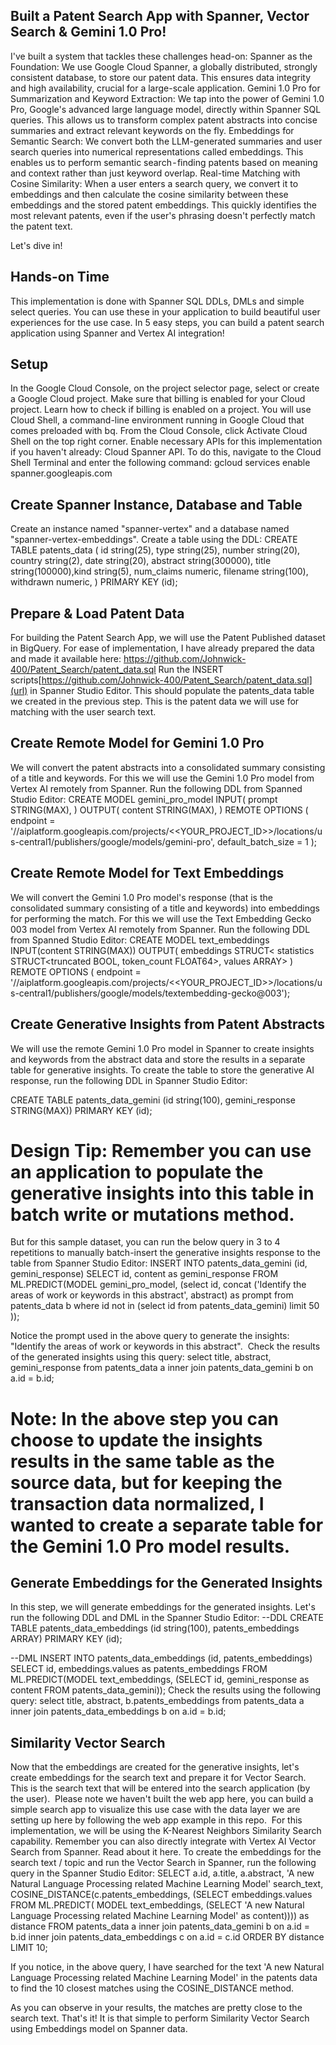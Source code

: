 ## Built a Patent Search App with Spanner, Vector Search & Gemini 1.0 Pro!

I've built a system that tackles these challenges head-on:
Spanner as the Foundation: We use Google Cloud Spanner, a globally distributed, strongly consistent database, to store our patent data. This ensures data integrity and high availability, crucial for a large-scale application.
Gemini 1.0 Pro for Summarization and Keyword Extraction: We tap into the power of Gemini 1.0 Pro, Google's advanced large language model, directly within Spanner SQL queries. This allows us to transform complex patent abstracts into concise summaries and extract relevant keywords on the fly.
Embeddings for Semantic Search: We convert both the LLM-generated summaries and user search queries into numerical representations called embeddings. This enables us to perform semantic search - finding patents based on meaning and context rather than just keyword overlap.
Real-time Matching with Cosine Similarity: When a user enters a search query, we convert it to embeddings and then calculate the cosine similarity between these embeddings and the stored patent embeddings. This quickly identifies the most relevant patents, even if the user's phrasing doesn't perfectly match the patent text.

Let's dive in!

## Hands-on Time
This implementation is done with Spanner SQL DDLs, DMLs and simple select queries. You can use these in your application to build beautiful user experiences for the use case.
In 5 easy steps, you can build a patent search application using Spanner and Vertex AI integration!

## Setup
In the Google Cloud Console, on the project selector page, select or create a Google Cloud project.
Make sure that billing is enabled for your Cloud project. Learn how to check if billing is enabled on a project.
You will use Cloud Shell, a command-line environment running in Google Cloud that comes preloaded with bq. From the Cloud Console, click Activate Cloud Shell on the top right corner.
Enable necessary APIs for this implementation if you haven't already: Cloud Spanner API. To do this, navigate to the Cloud Shell Terminal and enter the following command:
gcloud services enable spanner.googleapis.com

## Create Spanner Instance, Database and Table
Create an instance named "spanner-vertex" and a database named "spanner-vertex-embeddings". Create a table using the DDL:
CREATE TABLE patents_data (
   id string(25), type string(25), number string(20), country string(2), date string(20), abstract string(300000), title string(100000),kind string(5), num_claims numeric, filename string(100), withdrawn numeric, 
) PRIMARY KEY (id);

## Prepare & Load Patent Data
For building the Patent Search App, we will use the Patent Published dataset in BigQuery. For ease of implementation, I have already prepared the data and made it available here:
https://github.com/Johnwick-400/Patent_Search/patent_data.sql
Run the INSERT scripts[https://github.com/Johnwick-400/Patent_Search/patent_data.sql](url) in Spanner Studio Editor. This should populate the patents_data table we created in the previous step. This is the patent data we will use for matching with the user search text.

## Create Remote Model for Gemini 1.0 Pro
We will convert the patent abstracts into a consolidated summary consisting of a title and keywords. For this we will use the Gemini 1.0 Pro model from Vertex AI remotely from Spanner. Run the following DDL from Spanned Studio Editor:
CREATE MODEL gemini_pro_model INPUT(
prompt STRING(MAX),
) OUTPUT(
content STRING(MAX),
) REMOTE OPTIONS (
endpoint = '//aiplatform.googleapis.com/projects/<<YOUR_PROJECT_ID>>/locations/us-central1/publishers/google/models/gemini-pro',
default_batch_size = 1
);

## Create Remote Model for Text Embeddings
We will convert the Gemini 1.0 Pro model's response (that is the consolidated summary consisting of a title and keywords) into embeddings for performing the match. For this we will use the Text Embedding Gecko 003 model from Vertex AI remotely from Spanner. Run the following DDL from Spanned Studio Editor:
CREATE MODEL text_embeddings INPUT(content STRING(MAX))
OUTPUT(
  embeddings
    STRUCT<
      statistics STRUCT<truncated BOOL, token_count FLOAT64>,
      values ARRAY<FLOAT64>>
)
REMOTE OPTIONS (
  endpoint = '//aiplatform.googleapis.com/projects/<<YOUR_PROJECT_ID>>/locations/us-central1/publishers/google/models/textembedding-gecko@003');

## Create Generative Insights from Patent Abstracts
We will use the remote Gemini 1.0 Pro model in Spanner to create insights and keywords from the abstract data and store the results in a separate table for generative insights. To create the table to store the generative AI response, run the following DDL in Spanner Studio Editor:

CREATE TABLE patents_data_gemini (id string(100), gemini_response STRING(MAX)) PRIMARY KEY (id);

# Design Tip: Remember you can use an application to populate the generative insights into this table in batch write or mutations method.

But for this sample dataset, you can run the below query in 3 to 4 repetitions to manually batch-insert the generative insights response to the table from Spanner Studio Editor:
INSERT INTO patents_data_gemini (id, gemini_response) 
SELECT id, content as gemini_response 
FROM ML.PREDICT(MODEL gemini_pro_model,
(select id, concat ('Identify the areas of work or keywords in this abstract', abstract) as prompt from patents_data b where id not in (select id from patents_data_gemini) limit 50
));

Notice the prompt used in the above query to generate the insights: "Identify the areas of work or keywords in this abstract". 
Check the results of the generated insights using this query:
select title, abstract, gemini_response from patents_data a inner join patents_data_gemini b
on a.id = b.id;

# Note: In the above step you can choose to update the insights results in the same table as the source data, but for keeping the transaction data normalized, I wanted to create a separate table for the Gemini 1.0 Pro model results.

## Generate Embeddings for the Generated Insights
In this step, we will generate embeddings for the generated insights. Let's run the following DDL and DML in the Spanner Studio Editor:
--DDL
CREATE TABLE patents_data_embeddings (id string(100), patents_embeddings ARRAY<FLOAT64>) PRIMARY KEY (id);

--DML
INSERT INTO patents_data_embeddings (id, patents_embeddings) 
SELECT id, embeddings.values as patents_embeddings 
FROM ML.PREDICT(MODEL text_embeddings,
(SELECT id, gemini_response as content FROM patents_data_gemini));
Check the results using the following query:
select title, abstract, b.patents_embeddings from patents_data a inner join patents_data_embeddings b 
on a.id = b.id;

## Similarity Vector Search
Now that the embeddings are created for the generative insights, let's create embeddings for the search text and prepare it for Vector Search. This is the search text that will be entered into the search application (by the user). 
Please note we haven't built the web app here, you can build a simple search app to visualize this use case with the data layer we are setting up here by following the web app example in this repo. 
For this implementation, we will be using the K-Nearest Neighbors Similarity Search capability. Remember you can also directly integrate with Vertex AI Vector Search from Spanner. Read about it here.
To create the embeddings for the search text / topic and run the Vector Search in Spanner, run the following query in the Spanner Studio Editor:
SELECT a.id, a.title, a.abstract, 'A new Natural Language Processing related Machine Learning Model' search_text, COSINE_DISTANCE(c.patents_embeddings,
(SELECT embeddings.values
FROM ML.PREDICT(
MODEL text_embeddings,
(SELECT 'A new Natural Language Processing related Machine Learning Model' as content)))) as distance
FROM patents_data a inner join patents_data_gemini b on a.id = b.id
inner join patents_data_embeddings c on a.id = c.id
ORDER BY distance
LIMIT 10;

If you notice, in the above query, I have searched for the text 'A new Natural Language Processing related Machine Learning Model' in the patents data to find the 10 closest matches using the COSINE_DISTANCE method.

As you can observe in your results, the matches are pretty close to the search text. That's it! It is that simple to perform Similarity Vector Search using Embeddings model on Spanner data.
